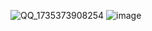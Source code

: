 ![QQ_1735373908254](https://github.com/user-attachments/assets/b12849c1-284f-4742-a9d3-749a24c83b7b)
![image](https://github.com/user-attachments/assets/e8632a1a-9cae-46be-a44e-3bf137f13ef8)

